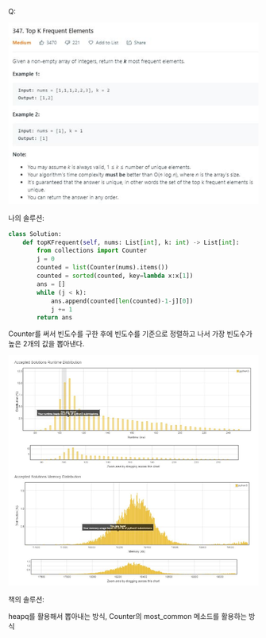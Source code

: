 Q:

![](./Figure/347(1).JPG)



나의 솔루션:

```python 
class Solution:
    def topKFrequent(self, nums: List[int], k: int) -> List[int]:
        from collections import Counter
        j = 0
        counted = list(Counter(nums).items())
        counted = sorted(counted, key=lambda x:x[1])
        ans = []
        while (j < k):
            ans.append(counted[len(counted)-1-j][0])
            j += 1
        return ans
```

Counter를 써서 빈도수를 구한 후에 빈도수를 기준으로 정렬하고 나서 가장 빈도수가 높은 2개의 값을 뽑아낸다.



![](./Figure/347(2).JPG)



책의 솔루션:

heapq를 활용해서 뽑아내는 방식, Counter의 most_common 메소드를 활용하는 방식